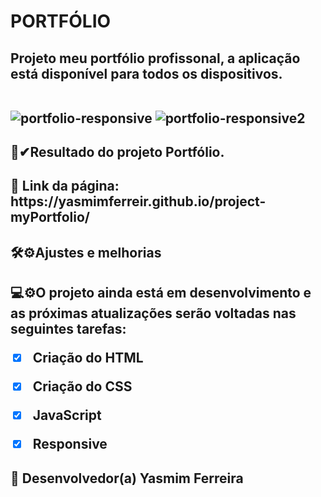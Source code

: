 ## <h1>PORTFÓLIO
  <h2>Projeto meu portfólio profissonal, a aplicação está disponível para todos os dispositivos.<br>
    
    
  <br>
    
 ![portfolio-responsive](https://user-images.githubusercontent.com/97356148/176272082-da3541ed-ba60-4eb4-af0d-9f401b243de4.jpg)
 ![portfolio-responsive2](https://user-images.githubusercontent.com/97356148/176272148-c1b4c207-d1f6-4462-a2db-53d49181606c.jpg)

 <h2>🌟✔Resultado do projeto Portfólio.
 <h2>🚀 Link da página: https://yasmimferreir.github.io/project-myPortfolio/

<h2>🛠⚙Ajustes e melhorias

<h2>💻⚙O projeto ainda está em desenvolvimento e as próximas atualizações serão voltadas nas seguintes tarefas:

- [x] Criação do HTML
- [x] Criação do CSS
- [x] JavaScript
- [x] Responsive
  


## 🤝 Desenvolvedor(a) Yasmim Ferreira
